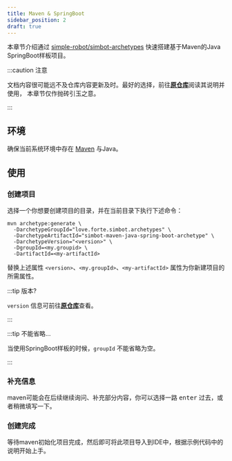 ```yaml
---
title: Maven & SpringBoot
sidebar_position: 2
draft: true
---
```


本章节介绍通过 [simple-robot/simbot-archetypes](https://github.com/simple-robot/simbot-archetypes) 快速搭建基于Maven的Java SpringBoot样板项目。

:::caution 注意

文档内容很可能远不及仓库内容更新及时。最好的选择，前往[**原仓库**](https://github.com/simple-robot/simbot-archetypes)阅读其说明并使用，
本章节仅作抛砖引玉之意。

:::

## 环境

确保当前系统环境中存在 [Maven](https://maven.apache.org/) 与Java。

## 使用
### 创建项目

选择一个你想要创建项目的目录，并在当前目录下执行下述命令：

```shell
mvn archetype:generate \
  -DarchetypeGroupId="love.forte.simbot.archetypes" \
  -DarchetypeArtifactId="simbot-maven-java-spring-boot-archetype" \
  -DarchetypeVersion="<version>" \
  -DgroupId=<my.groupid> \
  -DartifactId=<my-artifactId>
```

替换上述属性 `<version>`、`<my.groupId>`、`<my-artifactId>` 属性为你新建项目的所需属性。

:::tip 版本?

`version` 信息可前往[**原仓库**](https://github.com/simple-robot/simbot-archetypes)查看。

:::

:::tip 不能省略...

当使用SpringBoot样板的时候，`groupId` 不能省略为空。

:::

### 补充信息

maven可能会在后续继续询问、补充部分内容，你可以选择一路 <kbd>enter</kbd> 过去，或者稍微填写一下。

### 创建完成

等待maven初始化项目完成，然后即可将此项目导入到IDE中，根据示例代码中的说明开始上手。

